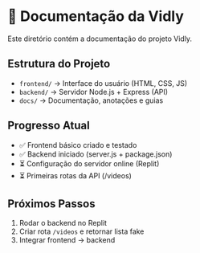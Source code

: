 # 📘 Documentação da Vidly

Este diretório contém a documentação do projeto Vidly.

## Estrutura do Projeto
- `frontend/` → Interface do usuário (HTML, CSS, JS)
- `backend/` → Servidor Node.js + Express (API)
- `docs/` → Documentação, anotações e guias

## Progresso Atual
- ✅ Frontend básico criado e testado
- ✅ Backend iniciado (server.js + package.json)
- ⏳ Configuração do servidor online (Replit)
- ⏳ Primeiras rotas da API (/videos)

## Próximos Passos
1. Rodar o backend no Replit
2. Criar rota `/videos` e retornar lista fake
3. Integrar frontend → backend
